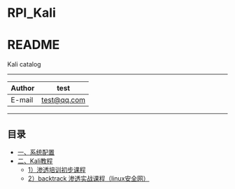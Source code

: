 # RPI_Kali

README
==  
Kali catalog
****
|Author|test
|---|---
|E-mail|test@qq.com
****
## 目录
* [一、系统配置](/SystemConfig.md)  
* [二、Kali教程](/Kali_course)  
  * [1）渗透培训初步课程](/Kali_course/Other.md)  
  * [2）backtrack 渗透实战课程（linux安全网）](/Kali_course/backtrack渗透实战课程（linux安全网）.md)  





